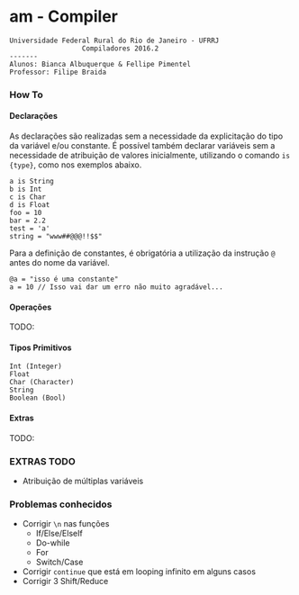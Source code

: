 # am - Compiler
```
Universidade Federal Rural do Rio de Janeiro - UFRRJ
                  Compiladores 2016.2
-------
Alunos: Bianca Albuquerque & Fellipe Pimentel
Professor: Filipe Braida
```
### How To
  #### Declarações
  As declarações são realizadas sem a necessidade da explicitação do tipo da variável e/ou constante. É possível também declarar variáveis sem a necessidade de atribuição de valores inicialmente, utilizando o comando ```is {type}```, como nos exemplos abaixo.
  ```
  a is String
  b is Int
  c is Char
  d is Float
  foo = 10
  bar = 2.2
  test = 'a'
  string = "www##@@@!!$$"
  ```
  Para a definição de constantes, é obrigatória a utilização da instrução ```@``` antes do nome da variável.
  ```
  @a = "isso é uma constante"
  a = 10 // Isso vai dar um erro não muito agradável...
  ```

  #### Operações
  TODO:

  #### Tipos Primitivos
  ```
  Int (Integer)
  Float
  Char (Character)
  String
  Boolean (Bool)
  ```

  #### Extras
  TODO:

### EXTRAS TODO
  - Atribuição de múltiplas variáveis

### Problemas conhecidos
  - Corrigir ```\n``` nas funções
    - If/Else/ElseIf
    - Do-while
    - For
    - Switch/Case
  - Corrigir ```continue``` que está em looping infinito em alguns casos
  - Corrigir 3 Shift/Reduce
